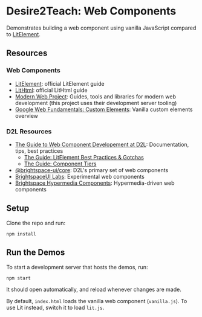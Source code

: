 # Desire2Teach: Web Components

Demonstrates building a web component using vanilla JavaScript compared to [LitElement](https://lit-element.polymer-project.org/).

## Resources

### Web Components

* [LitElement](https://lit-element.polymer-project.org/guide): official LitElement guide
* [LitHtml](https://lit-html.polymer-project.org/guide): official LitHtml guide
* [Modern Web Project](https://modern-web.dev/): Guides, tools and libraries for modern web development (this project uses their development server tooling)
* [Google Web Fundamentals: Custom Elements](https://developers.google.com/web/fundamentals/web-components/customelements): Vanilla custom elements overview

### D2L Resources

* [The Guide to Web Component Developement at D2L](https://github.com/BrightspaceUI/guide/wiki): Documentation, tips, best practices
    - [The Guide: LitElement Best Practices & Gotchas](https://github.com/BrightspaceUI/guide/wiki/LitElement-Best-Practices-&-Gotchas)
    - [The Guide: Component Tiers](https://github.com/BrightspaceUI/guide/wiki/Component-Tiers)
* [@brightspace-ui/core](https://github.com/BrightspaceUI/core/): D2L's primary set of web components
* [BrightspaceUI Labs](https://github.com/BrightspaceUILabs): Experimental web components
* [Brightspace Hypermedia Components](https://github.com/BrightspaceHypermediaComponents): Hypermedia-driven web components

## Setup

Clone the repo and run:

```shell
npm install
```

## Run the Demos

To start a development server that hosts the demos, run:

```shell
npm start
```

It should open automatically, and reload whenever changes are made.

By default, `index.html` loads the vanilla web component (`vanilla.js`). To use Lit instead, switch it to load `lit.js`.
